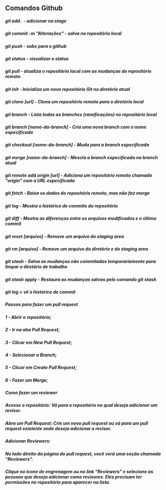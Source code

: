 ## Comandos Github
##### git add . - adicionar na stage
##### git commit -m "Alterações" - salva no repositório local
##### git push - sobe para o github
##### git status - visualizar o status
##### git pull - atualiza o repositório local com as mudanças do repositório remoto
##### git init - Inicializa um novo repositório Git no diretório atual
##### git clone [url] - Clona um repositório remoto para o diretório local
##### git branch - Lista todas as branches (ramificações) no repositório local 
##### git branch [nome-da-branch] - Cria uma nova branch com o nome especificado
##### git checkout [nome-da-branch] - Muda para a branch especificada
##### git merge [nome-da-branch] - Mescla a branch especificada na branch atual
##### git remote add origin [url] - Adiciona um repositório remoto chamado "origin" com a URL especificada
##### git fetch - Baixa os dados do repositório remoto, mas não faz merge
##### git log - Mostra o histórico de commits do repositório
##### git diff - Mostra as diferenças entre os arquivos modificados e o último commit
##### git reset [arquivo] - Remove um arquivo do staging area
##### git rm [arquivo] - Remove um arquivo do diretório e do staging area
##### git stash - Salva as mudanças não commitadas temporariamente para limpar o diretório de trabalho
##### git stash apply - Restaura as mudanças salvas pelo comando git stash
##### git log > vê o histórico de commit
##### Passos para fazer um pull request
##### 1 - Abrir o repositório;
##### 2 - Ir na aba Pull Request;
##### 3 - Clicar em New Pull Request;
##### 4 - Selecionar a Branch;
##### 5 - Clicar em Create Pull Request;
##### 6 - Fazer um Merge;
##### Como fazer um reviewer
##### Acesse o repositório: Vá para o repositório no qual deseja adicionar um revisor.
##### Abra um Pull Request: Crie um novo pull request ou vá para um pull request existente onde deseja adicionar o revisor.
##### Adicionar Reviewers:
##### No lado direito da página do pull request, você verá uma seção chamada "Reviewers".
##### Clique no ícone de engrenagem ou no link "Reviewers" e selecione as pessoas que deseja adicionar como revisores. Eles precisam ter permissões no repositório para aparecer na lista.
